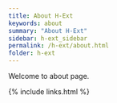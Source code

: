 ```yaml
---
title: About H-Ext
keywords: about
summary: "About H-Ext"
sidebar: h-ext_sidebar
permalink: /h-ext/about.html
folder: h-ext
---
```


Welcome to about page.

{% include links.html %}
